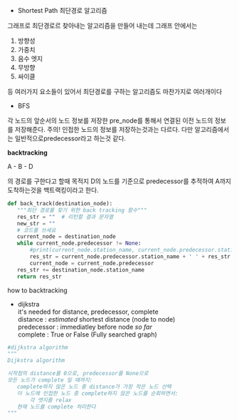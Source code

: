  - Shortest Path
 최단경로 알고리즘
 
그래프로 최단경로르 찾아내는 알고리즘을 만들어 내는데
그래프 안에서는

1. 방향성
2. 가중치
3. 음수 엣지
4. 무방향
5. 싸이클


등 여러가지 요소들이 있어서 최단경로를 구하는 알고리즘도 마찬가지로 여러개이다

 * BFS


 각 노드의 앞순서의 노드 정보를 저장한 pre_node를 통해서 연결된 이전 노드의 정보를 저장해준다.
 주의! 인접한 노드의 정보를 저장하는것과는 다르다.
 다만 알고리즘에서는 일반적으로predecessor라고 하는것 같다.
 
 **backtracking**
 
 A - B - D
 
 의 경로를 구한다고 할때
 목적지 D의 노드를 기준으로 predecessor를 추적하여 A까지 도착하는것을 백트랙킹이라고 한다.
 
 ```python
 def back_track(destination_node):
    """최단 경로를 찾기 위한 back tracking 함수"""
    res_str = ""  # 리턴할 결과 문자열
    new_str = ""
    # 코드를 쓰세요
    current_node = destination_node
    while current_node.predecessor != None:
        #print(current_node.station_name, current_node.predecessor.station_name)
        res_str = current_node.predecessor.station_name + ' ' + res_str
        current_node = current_node.predecessor
    res_str += destination_node.station_name
    return res_str
 ```
how to backtracking


 - dijkstra   
 it's needed for distance, predecessor, complete   
 distance : *estimated* shortest distance (node to node)   
 predecessor : immediatley before node *so far*   
 complete : True or False (Fully searched graph)   
 
 ```python
 #dijkstra algorithm
 """
Dijkstra algorithm

시작점의 distance를 0으로, predecessor를 None으로
모든 노드가 complete 일 때까지:
	complete하지 않은 노드 중 distance가 가장 작은 노드 선택
	이 노드에 인접한 노드 중 complete하지 않은 노드를 순회하면서:
		각 엣지를 relax
	현재 노드를 complete 처리한다
 """
 ```
